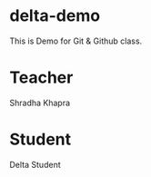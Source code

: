 # delta-demo
This is Demo for Git &amp; Github class.
# Teacher 
Shradha Khapra 
# Student 
Delta Student 